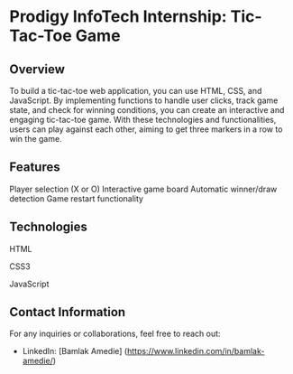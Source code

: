 # Prodigy InfoTech Internship: Tic-Tac-Toe Game

## Overview

To build a tic-tac-toe web application, you can use HTML, CSS, and JavaScript. By implementing functions to handle user clicks, track game state, and check for winning conditions, you can create an interactive and engaging tic-tac-toe game. With these technologies and functionalities, users can play against each other, aiming to get three markers in a row to win the game.

## Features

Player selection (X or O)
Interactive game board
Automatic winner/draw detection
Game restart functionality

## Technologies

HTML

CSS3

JavaScript

## Contact Information

For any inquiries or collaborations, feel free to reach out:

- LinkedIn: [Bamlak Amedie] (https://www.linkedin.com/in/bamlak-amedie/)
